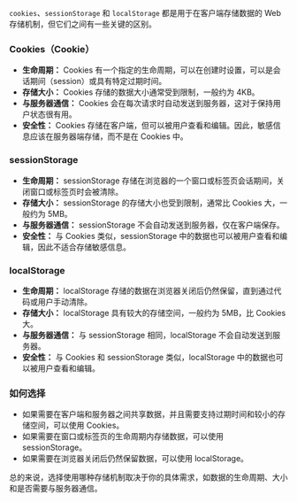 `cookies`、`sessionStorage` 和 `localStorage` 都是用于在客户端存储数据的 Web 存储机制，但它们之间有一些关键的区别。

### Cookies（Cookie）

- **生命周期：** Cookies 有一个指定的生命周期，可以在创建时设置，可以是会话期间（session）或具有特定过期时间。
- **存储大小：** Cookies 存储的数据大小通常受到限制，一般约为 4KB。
- **与服务器通信：** Cookies 会在每次请求时自动发送到服务器，这对于保持用户状态很有用。
- **安全性：** Cookies 存储在客户端，但可以被用户查看和编辑。因此，敏感信息应该在服务器端存储，而不是在 Cookies 中。

### sessionStorage

- **生命周期：** sessionStorage 存储在浏览器的一个窗口或标签页会话期间，关闭窗口或标签页时会被清除。
- **存储大小：** sessionStorage 的存储大小也受到限制，通常比 Cookies 大，一般约为 5MB。
- **与服务器通信：** sessionStorage 不会自动发送到服务器，仅在客户端保存。
- **安全性：** 与 Cookies 类似，sessionStorage 中的数据也可以被用户查看和编辑，因此不适合存储敏感信息。

### localStorage

- **生命周期：** localStorage 存储的数据在浏览器关闭后仍然保留，直到通过代码或用户手动清除。
- **存储大小：** localStorage 具有较大的存储空间，一般约为 5MB，比 Cookies 大。
- **与服务器通信：** 与 sessionStorage 相同，localStorage 不会自动发送到服务器。
- **安全性：** 与 Cookies 和 sessionStorage 类似，localStorage 中的数据也可以被用户查看和编辑。

### 如何选择

- 如果需要在客户端和服务器之间共享数据，并且需要支持过期时间和较小的存储空间，可以使用 Cookies。
- 如果需要在窗口或标签页的生命周期内存储数据，可以使用 sessionStorage。
- 如果需要在浏览器关闭后仍然保留数据，可以使用 localStorage。

总的来说，选择使用哪种存储机制取决于你的具体需求，如数据的生命周期、大小和是否需要与服务器通信。
